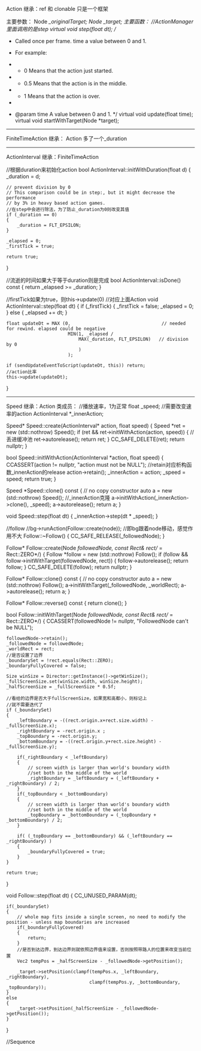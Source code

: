 Action
继承：ref 和 clonable
只是一个框架

主要参数：
Node    *_originalTarget;
Node    *_target;
主要函数：
//ActionManager里面调用的是step
virtual void step(float dt);
/** 
 * Called once per frame. time a value between 0 and 1.

 * For example:
 * - 0 Means that the action just started.
 * - 0.5 Means that the action is in the middle.
 * - 1 Means that the action is over.
 *
 * @param time A value between 0 and 1.
 */
virtual void update(float time);
virtual void startWithTarget(Node *target);

-------------------------------------------

FiniteTimeAction
继承： Action
多了一个_duration

-------------------------------------------

ActionInterval
继承：FiniteTimeAction

//根据duration来初始化action
bool ActionInterval::initWithDuration(float d)
{
    _duration = d;

    // prevent division by 0
    // This comparison could be in step:, but it might decrease the performance
    // by 3% in heavy based action games.
    //在step中会进行除法，为了防止_duration为0则改变其值
    if (_duration == 0)
    {
        _duration = FLT_EPSILON;
    }

    _elapsed = 0;
    _firstTick = true;

    return true;
}

//流逝的时间如果大于等于duration则是完成
bool ActionInterval::isDone() const
{
    return _elapsed >= _duration;
}

//firstTick如果为true，则this->update(0)
//对应上面Action
void ActionInterval::step(float dt)
{
    if (_firstTick)
    {
        _firstTick = false;
        _elapsed = 0;
    }
    else
    {
        _elapsed += dt;
    }
    
    
    float updateDt = MAX (0,                                  // needed for rewind. elapsed could be negative
                           MIN(1, _elapsed /
                               MAX(_duration, FLT_EPSILON)   // division by 0
                               )
                           );

    if (sendUpdateEventToScript(updateDt, this)) return;
    //action比率
    this->update(updateDt);
}



-------------------------------------------
Speed
继承：Action
类成员：
//播放速率，1为正常
float _speed;
//需要改变速率的action
ActionInterval *_innerAction;


Speed* Speed::create(ActionInterval* action, float speed)
{
    Speed *ret = new (std::nothrow) Speed();
    if (ret && ret->initWithAction(action, speed))
    {
    	//丢进缓冲池
        ret->autorelease();
        return ret;
    }
    CC_SAFE_DELETE(ret);
    return nullptr;
}


bool Speed::initWithAction(ActionInterval *action, float speed)
{
    CCASSERT(action != nullptr, "action must not be NULL");
    //retain对应析构函数_innerAction的release
    action->retain();
    _innerAction = action;
    _speed = speed;
    return true;
}

Speed *Speed::clone() const
{
    // no copy constructor
    auto a = new (std::nothrow) Speed();
    //_innerAction克隆
    a->initWithAction(_innerAction->clone(), _speed);
    a->autorelease();
    return a;
}

void Speed::step(float dt)
{
    _innerAction->step(dt * _speed);
}

//follow
//bg->runAction(Follow::create(node));
//即bg跟着node移动，感觉作用不大
Follow::~Follow()
{
    CC_SAFE_RELEASE(_followedNode);
}

Follow* Follow::create(Node *followedNode, const Rect& rect/* = Rect::ZERO*/)
{
    Follow *follow = new (std::nothrow) Follow();
    if (follow && follow->initWithTarget(followedNode, rect))
    {
        follow->autorelease();
        return follow;
    }
    CC_SAFE_DELETE(follow);
    return nullptr;
}

Follow* Follow::clone() const
{
    // no copy constructor
    auto a = new (std::nothrow) Follow();
    a->initWithTarget(_followedNode, _worldRect);
    a->autorelease();
    return a;
}

Follow* Follow::reverse() const
{
    return clone();
}

bool Follow::initWithTarget(Node *followedNode, const Rect& rect/* = Rect::ZERO*/)
{
    CCASSERT(followedNode != nullptr, "FollowedNode can't be NULL");
 
    followedNode->retain();
    _followedNode = followedNode;
    _worldRect = rect;
    //是否设置了边界
    _boundarySet = !rect.equals(Rect::ZERO);
    _boundaryFullyCovered = false;

    Size winSize = Director::getInstance()->getWinSize();
    _fullScreenSize.set(winSize.width, winSize.height);
    _halfScreenSize = _fullScreenSize * 0.5f;

    //看给的边界是否大于fullScreenSize，如果宽和高都小，则标记上
    //就不需要迭代了
    if (_boundarySet)
    {
        _leftBoundary = -((rect.origin.x+rect.size.width) - _fullScreenSize.x);
        _rightBoundary = -rect.origin.x ;
        _topBoundary = -rect.origin.y;
        _bottomBoundary = -((rect.origin.y+rect.size.height) - _fullScreenSize.y);

        if(_rightBoundary < _leftBoundary)
        {
            // screen width is larger than world's boundary width
            //set both in the middle of the world
            _rightBoundary = _leftBoundary = (_leftBoundary + _rightBoundary) / 2;
        }
        if(_topBoundary < _bottomBoundary)
        {
            // screen width is larger than world's boundary width
            //set both in the middle of the world
            _topBoundary = _bottomBoundary = (_topBoundary + _bottomBoundary) / 2;
        }

        if( (_topBoundary == _bottomBoundary) && (_leftBoundary == _rightBoundary) )
        {
            _boundaryFullyCovered = true;
        }
    }
    
    return true;
}

void Follow::step(float dt)
{
    CC_UNUSED_PARAM(dt);

    if(_boundarySet)
    {
        // whole map fits inside a single screen, no need to modify the position - unless map boundaries are increased
        if(_boundaryFullyCovered)
        {
            return;
        }
        //是否到达边界，到达边界则就依照边界值来设置，否则按照带路人的位置来改变当前位置
        Vec2 tempPos = _halfScreenSize - _followedNode->getPosition();

        _target->setPosition(clampf(tempPos.x, _leftBoundary, _rightBoundary),
                                   clampf(tempPos.y, _bottomBoundary, _topBoundary));
    }
    else
    {
        _target->setPosition(_halfScreenSize - _followedNode->getPosition());
    }
}


//Sequence


